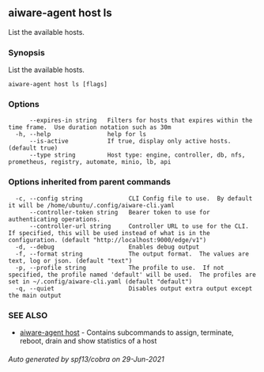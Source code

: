 ## aiware-agent host ls

List the available hosts.

### Synopsis

List the available hosts.

```
aiware-agent host ls [flags]
```

### Options

```
      --expires-in string   Filters for hosts that expires within the time frame.  Use duration notation such as 30m
  -h, --help                help for ls
      --is-active           If true, display only active hosts. (default true)
      --type string         Host type: engine, controller, db, nfs, prometheus, registry, automate, minio, lb, api
```

### Options inherited from parent commands

```
  -c, --config string             CLI Config file to use.  By default it will be /home/ubuntu/.config/aiware-cli.yaml
      --controller-token string   Bearer token to use for authenticating operations.
      --controller-url string     Controller URL to use for the CLI.  If specified, this will be used instead of what is in the configuration. (default "http://localhost:9000/edge/v1")
  -d, --debug                     Enables debug output
  -f, --format string             The output format.  The values are text, log or json. (default "text")
  -p, --profile string            The profile to use.  If not specified, the profile named 'default' will be used.  The profiles are set in ~/.config/aiware-cli.yaml (default "default")
  -q, --quiet                     Disables output extra output except the main output
```

### SEE ALSO

* [aiware-agent host](/cli/aiware-agent_host.md)	 - Contains subcommands to assign, terminate, reboot, drain and show statistics of a host

###### Auto generated by spf13/cobra on 29-Jun-2021
